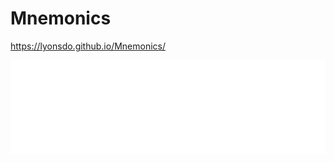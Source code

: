 # Mnemonics

https://lyonsdo.github.io/Mnemonics/

<iframe width="100%" height=auto src="//jsfiddle.net/DLyons/0wcxnb5e/embedded/" allowfullscreen="allowfullscreen" frameborder="0"></iframe>
